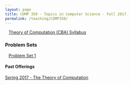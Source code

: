 ```yaml
---
layout: page
title: COMP 350 - Topics in Computer Science - Fall 2017
permalink: /teaching/COMP350/
---
```


&nbsp;&nbsp;&nbsp;[Theory of Computation (CBA) Syllabus](/teaching/COMP350/theory-cba/comp350-theory-CBA-syllabus.pdf)  

### Problem Sets

&nbsp;&nbsp;&nbsp;[Problem Set 1](/teaching/COMP350/theory-cba/psets/comp350-cba-pset01.pdf)

#### Past Offerings

[Spring 2017 - The Theory of Computation](/teaching/COMP350/theory/)  
